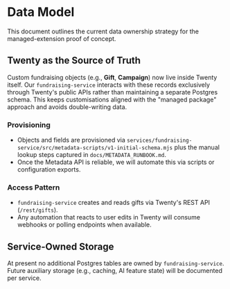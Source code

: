# Data Model

This document outlines the current data ownership strategy for the managed-extension proof of concept.

## Twenty as the Source of Truth

Custom fundraising objects (e.g., **Gift**, **Campaign**) now live inside Twenty itself. Our `fundraising-service` interacts with these records exclusively through Twenty's public APIs rather than maintaining a separate Postgres schema. This keeps customisations aligned with the "managed package" approach and avoids double-writing data.

### Provisioning

- Objects and fields are provisioned via `services/fundraising-service/src/metadata-scripts/v1-initial-schema.mjs` plus the manual lookup steps captured in `docs/METADATA_RUNBOOK.md`.
- Once the Metadata API is reliable, we will automate this via scripts or configuration exports.

### Access Pattern

- `fundraising-service` creates and reads gifts via Twenty's REST API (`/rest/gifts`).
- Any automation that reacts to user edits in Twenty will consume webhooks or polling endpoints when available.

## Service-Owned Storage

At present no additional Postgres tables are owned by `fundraising-service`. Future auxiliary storage (e.g., caching, AI feature state) will be documented per service.
